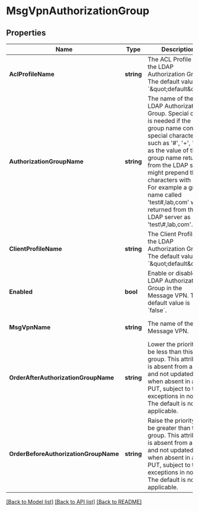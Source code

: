 # MsgVpnAuthorizationGroup

## Properties
Name | Type | Description | Notes
------------ | ------------- | ------------- | -------------
**AclProfileName** | **string** | The ACL Profile of the LDAP Authorization Group. The default value is &#x60;\&quot;default\&quot;&#x60;. | [optional] [default to null]
**AuthorizationGroupName** | **string** | The name of the LDAP Authorization Group. Special care is needed if the group name contains special characters such as &#x27;#&#x27;, &#x27;+&#x27;, &#x27;;&#x27;, &#x27;&#x3D;&#x27; as the value of the group name returned from the LDAP server might prepend those characters with &#x27;\\&#x27;. For example a group name called &#x27;test#,lab,com&#x27; will be returned from the LDAP server as &#x27;test\\#,lab,com&#x27;. | [optional] [default to null]
**ClientProfileName** | **string** | The Client Profile of the LDAP Authorization Group. The default value is &#x60;\&quot;default\&quot;&#x60;. | [optional] [default to null]
**Enabled** | **bool** | Enable or disable the LDAP Authorization Group in the Message VPN. The default value is &#x60;false&#x60;. | [optional] [default to null]
**MsgVpnName** | **string** | The name of the Message VPN. | [optional] [default to null]
**OrderAfterAuthorizationGroupName** | **string** | Lower the priority to be less than this group. This attribute is absent from a GET and not updated when absent in a PUT, subject to the exceptions in note 4. The default is not applicable. | [optional] [default to null]
**OrderBeforeAuthorizationGroupName** | **string** | Raise the priority to be greater than this group. This attribute is absent from a GET and not updated when absent in a PUT, subject to the exceptions in note 4. The default is not applicable. | [optional] [default to null]

[[Back to Model list]](../README.md#documentation-for-models) [[Back to API list]](../README.md#documentation-for-api-endpoints) [[Back to README]](../README.md)


